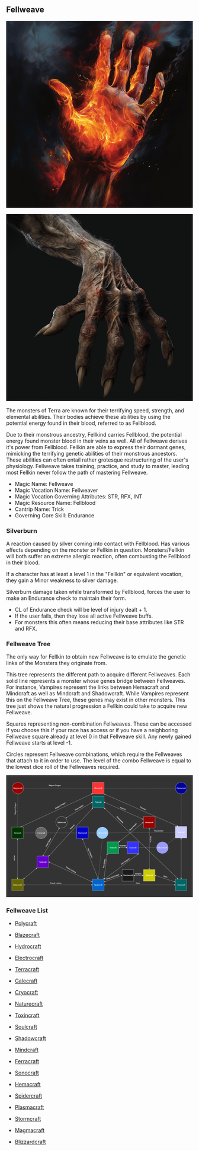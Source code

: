 ## Fellweave

![](Blazecraft/Blazecraft.png)

![](Polycraft/Polycraft.png)

The monsters of Terra are known for their terrifying speed, strength, and elemental abilities. Their bodies achieve these abilities by using the potential energy found in their blood, referred to as Fellblood.

Due to their monstrous ancestry, Fellkind carries Fellblood, the potential energy found monster blood in their veins as well. All of Fellweave derives it's power from Fellblood. Fellkin are able to express their dormant genes, mimicking the terrifying genetic abilities of their monstrous ancestors. These abilities can often entail rather grotesque restructuring of the user's physiology. Fellweave takes training, practice, and study to master, leading most Fellkin never follow the path of mastering Fellweave.

- Magic Name: Fellweave
- Magic Vocation Name: Fellweaver
- Magic Vocation Governing Attributes: STR, RFX, INT
- Magic Resource Name: Fellblood
- Cantrip Name: Trick
- Governing Core Skill: Endurance

### Silverburn

A reaction caused by silver coming into contact with Fellblood. Has various effects depending on the monster or Fellkin in question. Monsters/Fellkin will both suffer an extreme allergic reaction, often combusting the Fellblood in their blood.

If a character has at least a level 1 in the "Fellkin" or equivalent vocation, they gain a Minor weakness to silver damage.

Silverburn damage taken while transformed by Fellblood, forces the user to make an Endurance check to maintain their form.

* CL of  Endurance check will be level of injury dealt + 1.
* If the user fails, then they lose all active Fellweave buffs.
* For monsters this often means reducing their base attributes like STR and RFX.

### Fellweave Tree

The only way for Fellkin to obtain new Fellweave is to emulate the genetic links of the Monsters they originate from.

This tree represents the different path to acquire different Fellweaves. Each solid line represents a monster whose genes bridge between Fellweaves. For instance, Vampires represent the links between Hemacraft and Mindcraft as well as Mindcraft and Shadowcraft. While Vampires represent this on the Fellweave Tree, these genes may exist in other monsters. This tree just shows the natural progression a Fellkin could take to acquire new Fellweave.

Squares representing non-combination Fellweaves. These can be accessed if you choose this if your race has access or if you have a neighboring Fellweave square already at level 0 in that Fellweave skill. Any newly gained Fellweave starts at level -1.

Circles represent Fellweave combinations, which require the Fellweaves that attach to it in order to use. The level of the combo Fellweave is equal to the lowest dice roll of the Fellweaves required.

![alt text](FellweaveTree.png)

### Fellweave List

- [Polycraft](Polycraft/Polycraft.md)

- [Blazecraft](Blazecraft/Blazecraft.md)

- [Hydrocraft](Hydrocraft/Hydrocraft.md)

- [Electrocraft](Electrocraft/Electrocraft.md)

- [Terracraft](Terracraft/Terracraft.md)

- [Galecraft](Galecraft/Galecraft.md)

- [Cryocraft](Cryocraft/Cryocraft.md)

- [Naturecraft](Naturecraft/Naturecraft.md)

- [Toxincraft](Toxincraft/Toxincraft.md)

- [Soulcraft](Soulcraft/Soulcraft.md)

- [Shadowcraft](Shadowcraft/Shadowcraft.md)

- [Mindcraft](Mindcraft/Mindcraft.md)

- [Ferracraft](Ferracraft/Ferracraft.md)

- [Sonocraft](Sonocraft/Sonocraft.md)

- [Hemacraft](Hemacraft/Hemacraft.md)

- [Spidercraft](Spidercraft/Spidercraft.md)

- [Plasmacraft](Plasmacraft/Plasmacraft.md)

- [Stormcraft](Stormcraft/Stormcraft.md)

- [Magmacraft](Magmacraft/Magmacraft.md)

- [Blizzardcraft](Blizzardcraft/Blizzardcraft.md)
